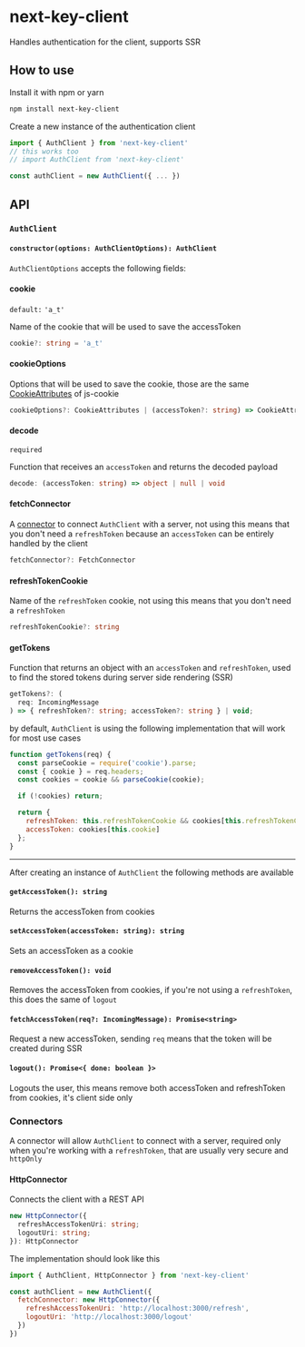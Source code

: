 # next-key-client

Handles authentication for the client, supports SSR

## How to use

Install it with npm or yarn

```bash
npm install next-key-client
```

Create a new instance of the authentication client

```js
import { AuthClient } from 'next-key-client'
// this works too
// import AuthClient from 'next-key-client'

const authClient = new AuthClient({ ... })
```

## API

### `AuthClient`

#### `constructor(options: AuthClientOptions): AuthClient`

`AuthClientOptions` accepts the following fields:

#### cookie

`default:` `'a_t'`

Name of the cookie that will be used to save the accessToken

```ts
cookie?: string = 'a_t'
```

#### cookieOptions

Options that will be used to save the cookie, those are the same
[CookieAttributes](https://github.com/js-cookie/js-cookie#cookie-attributes)
of js-cookie

```ts
cookieOptions?: CookieAttributes | (accessToken?: string) => CookieAttributes
```

#### decode

`required`

Function that receives an `accessToken` and returns the decoded payload

```ts
decode: (accessToken: string) => object | null | void
```

#### fetchConnector

A [connector](#connectors) to connect `AuthClient` with a server, not using this means that you don't need a `refreshToken` because an `accessToken` can be entirely handled by the client

```ts
fetchConnector?: FetchConnector
```

#### refreshTokenCookie

Name of the `refreshToken` cookie, not using this means that you don't need a
`refreshToken`

```ts
refreshTokenCookie?: string
```

#### getTokens

Function that returns an object with an `accessToken` and `refreshToken`, used
to find the stored tokens during server side rendering (SSR)

```ts
getTokens?: (
  req: IncomingMessage
) => { refreshToken?: string; accessToken?: string } | void;
```

by default, `AuthClient` is using the following implementation that will work
for most use cases

```js
function getTokens(req) {
  const parseCookie = require('cookie').parse;
  const { cookie } = req.headers;
  const cookies = cookie && parseCookie(cookie);

  if (!cookies) return;

  return {
    refreshToken: this.refreshTokenCookie && cookies[this.refreshTokenCookie],
    accessToken: cookies[this.cookie]
  };
}
```

---

After creating an instance of `AuthClient` the following methods are available

#### `getAccessToken(): string`

Returns the accessToken from cookies

#### `setAccessToken(accessToken: string): string`

Sets an accessToken as a cookie

#### `removeAccessToken(): void`

Removes the accessToken from cookies, if you're not using a `refreshToken`, this
does the same of `logout`

#### `fetchAccessToken(req?: IncomingMessage): Promise<string>`

Request a new accessToken, sending `req` means that the token will be
created during SSR

#### `logout(): Promise<{ done: boolean }>`

Logouts the user, this means remove both accessToken and refreshToken from
cookies, it's client side only

### Connectors

A connector will allow `AuthClient` to connect with a server, required only
when you're working with a `refreshToken`, that are usually very secure and
`httpOnly`

#### HttpConnector

Connects the client with a REST API

```ts
new HttpConnector({
  refreshAccessTokenUri: string;
  logoutUri: string;
}): HttpConnector
```

The implementation should look like this

```js
import { AuthClient, HttpConnector } from 'next-key-client'

const authClient = new AuthClient({
  fetchConnector: new HttpConnector({
    refreshAccessTokenUri: 'http://localhost:3000/refresh',
    logoutUri: 'http://localhost:3000/logout'
  })
})
```
